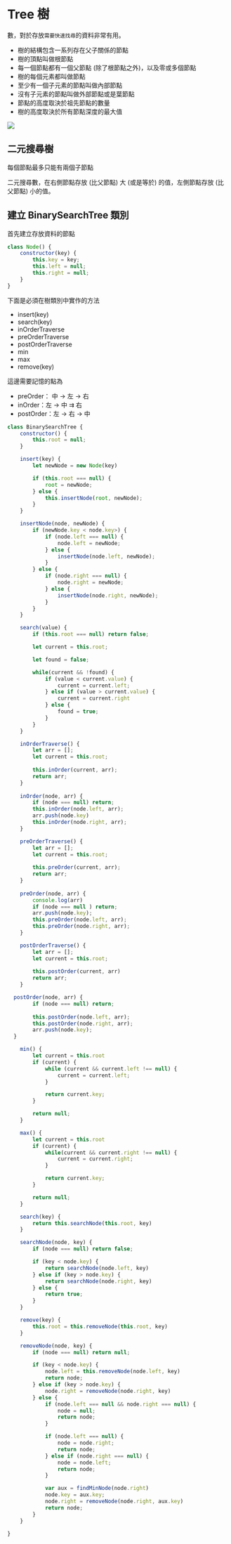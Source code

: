 # Tree 樹
數，對於存放`需要快速找尋`的資料非常有用。
- 樹的結構包含一系列存在父子關係的節點
- 樹的頂點叫做根節點
- 每一個節點都有一個父節點 (除了根節點之外)，以及零或多個節點
- 樹的每個元素都叫做節點
- 至少有一個子元素的節點叫做內部節點
- 沒有子元素的節點叫做外部節點或是葉節點
- 節點的高度取決於祖先節點的數量
- 樹的高度取決於所有節點深度的最大值

![](./Images/2021-07-21-21-41-20.png)

## 二元搜尋樹
每個節點最多只能有兩個子節點

二元搜尋數，在右側節點存放 (比父節點) 大 (或是等於) 的值，左側節點存放 (比父節點) 小的值。

## 建立 BinarySearchTree 類別
首先建立存放資料的節點
```js
class Node() { 
	constructor(key) { 
		this.key = key; 
		this.left = null; 
		this.right = null; 
	}
}
```

下面是必須在樹類別中實作的方法
- insert(key)
- search(key)
- inOrderTraverse
- preOrderTraverse
- postOrderTraverse
- min
- max 
- remove(key)

這邊需要記憶的點為
- preOrder： 中 &rarr; 左 &rarr; 右
- inOrder：左 &rarr; 中 &rrarr; 右
- postOrder：左 &rarr; 右 &rarr; 中

```js
class BinarySearchTree {
	constructor() {
		this.root = null;
	}

	insert(key) {
		let newNode = new Node(key)

		if (this.root === null) {
			root = newNode;
		} else {
			this.insertNode(root, newNode);
		}
	}

	insertNode(node, newNode) {
		if (newNode.key < node.key>) {
			if (node.left === null) {
				node.left = newNode;
			} else {
				insertNode(node.left, newNode);
			}
		} else {
			if (node.right === null) {
				node.right = newNode;
			} else {
				insertNode(node.right, newNode);
			}
		}
	}

	search(value) {
		if (this.root === null) return false;

		let current = this.root;

		let found = false;

		while(current && !found) {
			if (value < current.value) {
				current = current.left;
			} else if (value > current.value) {
				current = current.right
			} else {
				found = true;
			}
		}
	}

	inOrderTraverse() { 
		let arr = []; 
		let current = this.root; 
		
		this.inOrder(current, arr);
        return arr;
	}
	
	inOrder(node, arr) { 
		if (node === null) return; 
		this.inOrder(node.left, arr); 
		arr.push(node.key) 
		this.inOrder(node.right, arr); 
	}

	preOrderTraverse() { 
		let arr = []; 
		let current = this.root; 
		
		this.preOrder(current, arr); 
		return arr; 
	} 
		
	preOrder(node, arr) { 
		console.log(arr) 
		if (node === null ) return; 
		arr.push(node.key); 
		this.preOrder(node.left, arr); 
		this.preOrder(node.right, arr); 
	}

	postOrderTraverse() { 
		let arr = []; 
		let current = this.root; 
		
		this.postOrder(current, arr) 
		return arr; 
	}

  postOrder(node, arr) { 
		if (node === null) return; 
		
		this.postOrder(node.left, arr); 
		this.postOrder(node.right, arr); 
		arr.push(node.key);
  }

	min() {
		let current = this.root
		if (current) {
			while (current && current.left !== null) {
				current = current.left;
			}

			return current.key;
		}

		return null;
	}

	max() {
		let current = this.root
		if (current) {
			while(current && current.right !== null) {
				current = current.right;
			}

			return current.key;
		}

		return null;
	}

	search(key) {
		return this.searchNode(this.root, key)
	}

	searchNode(node, key) {
		if (node === null) return false;

		if (key < node.key) {
			return searchNode(node.left, key)
		} else if (key > node.key) {
			return searchNode(node.right, key)
		} else {
			return true;
		}
	}

	remove(key) {
		this.root = this.removeNode(this.root, key)
	}

	removeNode(node, key) {
		if (node === null) return null;

		if (key < node.key) {
			node.left = this.removeNode(node.left, key)
			return node;
		} else if (key > node.key) {
			node.right = removeNode(node.right, key)
		} else {
			if (node.left === null && node.right === null) {
				node = null;
				return node;
			}

			if (node.left === null) {
				node = node.right;
				return node;
			} else if (node.right === null) {
				node = node.left;
				return node;
			}

			var aux = findMinNode(node.right)
			node.key = aux.key;
			node.right = removeNode(node.right, aux.key)
			return node;
		}
	}

}
```